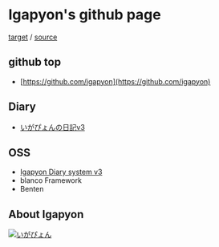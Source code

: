 # Igapyon's github page

[target](https://igapyon.github.io/) 
/ [source](https://github.com/igapyon/igapyon.github.io)

## github top

* [https://github.com/igapyon](https://github.com/igapyon)

## Diary

* [いがぴょんの日記v3](https://igapyon.github.io/diary/)

## OSS

* [Igapyon Diary system v3](https://igapyon.github.io/igapyonv3/)
* blanco Framework
* Benten

## About Igapyon

[![いがぴょん](https://igapyon.github.io/diary/images/iga200306.jpg)](https://igapyon.github.io/diary/memo/memoigapyon.html)

